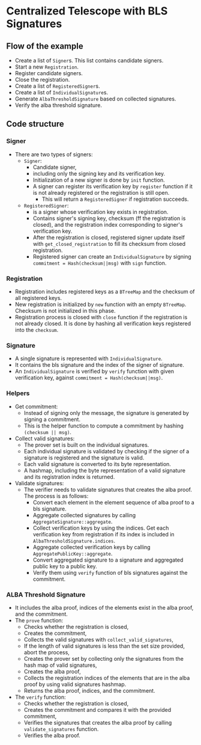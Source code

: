 # Centralized Telescope with BLS Signatures

## Flow of the example
- Create a list of `Signer`s. This list contains candidate signers.
- Start a new `Registration`.
- Register candidate signers.
- Close the registration.
- Create a list of `RegisteredSigner`s.
- Create a list of `IndividualSignature`s.
- Generate `AlbaThresholdSignature` based on collected signatures.
- Verify the alba threshold signature.

## Code structure
### Signer
- There are two types of signers:
  - `Signer`: 
    - Candidate signer, 
    - including only the signing key and its verification key.
    - Initialization of a new signer is done by `init` function.
    - A signer can register its verification key by `register` function if it is not already registered or the registration is still open. 
      - This will return a `RegisteredSigner` if registration succeeds.
  - `RegisteredSigner`:
    - is a signer whose verification key exists in registration. 
    - Contains signer's signing key, checksum (ff the registration is closed), and the registration index corresponding to signer's verification key.
    - After the registration is closed, registered signer update itself with `get_closed_registration` to fill its checksum from closed registration.
    - Registered signer can create an `IndividualSignature` by signing `commitment = Hash(checksum||msg)` with `sign` function.

### Registration
- Registration includes registered keys as a `BTreeMap` and the checksum of all registered keys.
- New registration is initialized by `new` function with an empty `BTreeMap`. Checksum is not initialized in this phase.
- Registration process is closed with `close` function if the registration is not already closed. It is done by hashing all verification keys registered into the `checksum`.

### Signature
- A single signature is represented with `IndividualSignature`. 
- It contains the bls signature and the index of the signer of signature.
- An `IndividualSignature` is verified by `verify` function with given verification key, against `commitment = Hash(checksum||msg)`.

### Helpers
- Get commitment:
  - Instead of signing only the message, the signature is generated by signing a commitment.
  - This is the helper function to compute a commitment by hashing `(checksum || msg)`.
- Collect valid signatures:
  - The prover set is built on the individual signatures.
  - Each individual signature is validated by checking if the signer of a signature is registered and the signature is valid.
  - Each valid signature is converted to its byte representation.
  - A hashmap, including the byte representation of a valid signature and its registration index is returned.
- Validate signatures:
  - The verifier needs to validate signatures that creates the alba proof. The process is as follows:
    - Convert each element in the element sequence of alba proof to a bls signature.
    - Aggregate collected signatures by calling `AggregateSignature::aggregate`.
    - Collect verification keys by using the indices. Get each verification key from registration if its index is included in `AlbaThresholdSignature.indices`.
    - Aggregate collected verification keys by calling `AggregatePublicKey::aggregate`.
    - Convert aggregated signature to a signature and aggregated public key to a public key.
    - Verify them using `verify` function of bls signatures against the commitment.

### ALBA Threshold Signature
- It includes the alba proof, indices of the elements exist in the alba proof, and the commitment.
- The `prove` function:
  - Checks whether the registration is closed,
  - Creates the commitment,
  - Collects the valid signatures with `collect_valid_signatures`,
  - If the length of valid signatures is less than the set size provided, abort the process,
  - Creates the prover set by collecting only the signatures from the hash map of valid signatures,
  - Creates the alba proof,
  - Collects the registration indices of the elements that are in the alba proof by using valid signatures hashmap.
  - Returns the alba proof, indices, and the commitment.
- The `verify` function:
  - Checks whether the registration is closed,
  - Creates the commitment and compares it with the provided commitment,
  - Verifies the signatures that creates the alba proof by calling `validate_signatures` function.
  - Verifies the alba proof.

